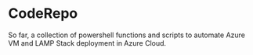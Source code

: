 # CodeRepo
So far, a collection of powershell functions and scripts to automate Azure VM and LAMP Stack deployment in Azure Cloud.
